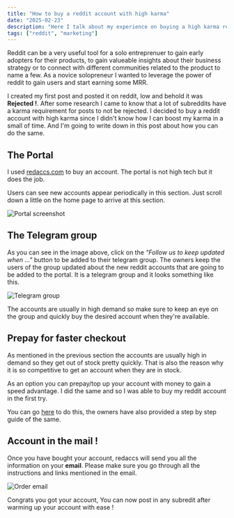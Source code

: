```yaml
---
title: "How to buy a reddit account with high karma"
date: "2025-02-23"
description: "Here I talk about my experience on buying a high karma reddit account"
tags: ["reddit", "marketing"]
---
```

Reddit can be a very useful tool for a solo entreprenuer to gain early adopters for their products, to gain valueable insights about their business strategy or to connect with different communities related to the product to name a few. 
As a novice solopreneur I wanted to leverage the power of reddit to gain users and start earning some MRR. 

I created my first post and posted it on reddit, low and behold it was **Rejected !**. 
After some research I came to know that a lot of subreddits have a karma requirement for posts to not be rejected. I decided to buy a reddit account with high karma since I didn't know how I can boost my karma in a small of time. And I'm going to write down in this post about how you can do the same.

## The Portal
I used [redaccs.com](https://redaccs.com/) to buy an account. The portal is not high tech but it does the job. 

Users can see new accounts appear periodically in this section. Just scroll down a little on the home page to arrive at this section.

![Portal screenshot](https://shreyas-bhujbal-blog.nyc3.cdn.digitaloceanspaces.com/Blog/Screenshot%202025-02-23%20at%206.04.22%E2%80%AFPM.png) 

## The Telegram group
As you can see in the image above, click on the *"Follow us to keep updated when ..."* button to be added to their telegram group. The owners keep the users of the group updated about the new reddit accounts that are going to be added to the portal. It is a telegram group and it looks something like this.

![Telegram group](https://shreyas-bhujbal-blog.nyc3.cdn.digitaloceanspaces.com/Blog/Screenshot%202025-02-23%20at%206.23.16%E2%80%AFPM.png)

The accounts are usually in high demand so make sure to keep an eye on the group and quickly buy the desired account when they're available.

## Prepay for faster checkout
As mentioned in the previous section the accounts are usually high in demand so they get out of stock pretty quickly. That is also the reason why it is so competitive to get an account when they are in stock.

As an option you can prepay/top up your account with money to gain a speed advantage. I did the same and so I was able to buy my reddit account in the first try. 

You can go [here](https://redaccs.com/add-fund-to-your-account/) to do this, the owners have also provided a step by step guide of the same.

## Account in the mail !
Once you have bought your account, redaccs will send you all the information on your **email**. Please make sure you go through all the instructions and links mentioned in the email.

![Order email](https://shreyas-bhujbal-blog.nyc3.cdn.digitaloceanspaces.com/Blog/Screenshot%202025-02-23%20at%207.04.52%E2%80%AFPm.png)

Congrats you got your account, You can now post in any subredit after warming up your account with ease !
